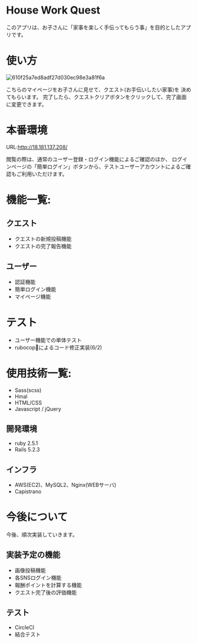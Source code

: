 
# House Work Quest
このアプリは、お子さんに「家事を楽しく手伝ってもらう事」を目的としたアプリです。

# 使い方
![610f25a7ed8adf27d030ec98e3a81f6a](https://user-images.githubusercontent.com/63326271/83354901-c7c1a500-a396-11ea-8050-ccca10ce4333.png)

こちらのマイページをお子さんに見せて、クエスト(お手伝いしたい家事)を
決めてもらいます。
完了したら、クエストクリアボタンをクリックして、完了画面に変更できます。

# 本番環境
URL:http://18.181.137.208/

閲覧の際は、通常のユーザー登録・ログイン機能によるご確認のほか、
ログインページの「簡単ログイン」ボタンから、テストユーザーアカウントによるご確認もご利用いただけます。

# 機能一覧:

## クエスト
- クエストの新規投稿機能
- クエストの完了報告機能

## ユーザー
- 認証機能
- 簡単ログイン機能
- マイページ機能

# テスト
- ユーザー機能での単体テスト
- rubocopによるコード修正実装(6/2)

# 使用技術一覧:
- Sass(scss)
- Hmal
- HTML/CSS
- Javascript / jQuery

## 開発環境
- ruby 2.5.1
- Rails 5.2.3

## インフラ
- AWS(EC2)、MySQL2、Nginx(WEBサーバ)
- Capistrano

# 今後について
今後、順次実装していきます。

## 実装予定の機能
- 画像投稿機能
- 各SNSログイン機能
- 報酬ポイントを計算する機能
- クエスト完了後の評価機能

## テスト
- CircleCI
- 結合テスト

